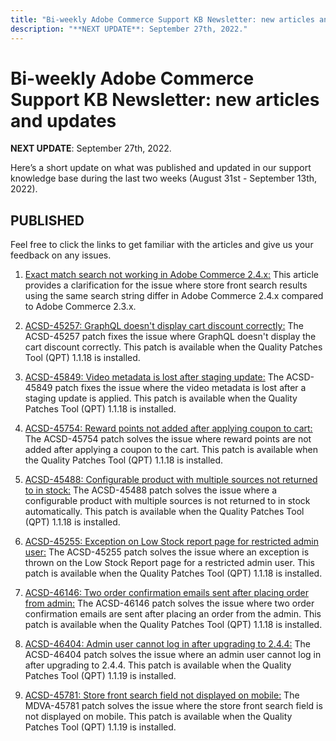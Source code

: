 ```yaml
---
title: "Bi-weekly Adobe Commerce Support KB Newsletter: new articles and updates"
description: "**NEXT UPDATE**: September 27th, 2022."
---
```


# Bi-weekly Adobe Commerce Support KB Newsletter: new articles and updates

 **NEXT UPDATE**: September 27th, 2022.

Here’s a short update on what was published and updated in our support knowledge base during the last two weeks (August 31st - September 13th, 2022).

## PUBLISHED

Feel free to click the links to get familiar with the articles and give us your feedback on any issues.

1. [Exact match search not working in Adobe Commerce 2.4.x:](https://support.magento.com/hc/en-us/articles/8886060446221-Exact-match-search-not-working-in-Adobe-Commerce-2-4-x) This article provides a clarification for the issue where store front search results using the same search string differ in Adobe Commerce 2.4.x compared to Adobe Commerce 2.3.x.

1. [ACSD-45257: GraphQL doesn't display cart discount correctly:](https://support.magento.com/hc/en-us/articles/9048141537293-ACSD-45257-GraphQL-doesn-t-display-cart-discount-correctly) The ACSD-45257 patch fixes the issue where GraphQL doesn't display the cart discount correctly. This patch is available when the Quality Patches Tool (QPT) 1.1.18 is installed.

1. [ACSD-45849: Video metadata is lost after staging update:](https://support.magento.com/hc/en-us/articles/8856533471757-ACSD-45849-Video-metadata-is-lost-after-staging-update) The ACSD-45849 patch fixes the issue where the video metadata is lost after a staging update is applied. This patch is available when the Quality Patches Tool (QPT) 1.1.18 is installed.

1. [ACSD-45754: Reward points not added after applying coupon to cart:](https://support.magento.com/hc/en-us/articles/8800193759629-ACSD-45754-Reward-points-not-added-after-applying-coupon-to-cart) The ACSD-45754 patch solves the issue where reward points are not added after applying a coupon to the cart. This patch is available when the Quality Patches Tool (QPT) 1.1.18 is installed.

1. [ACSD-45488: Configurable product with multiple sources not returned to in stock:](https://support.magento.com/hc/en-us/articles/8800178707469-ACSD-45488-Configurable-product-with-multiple-sources-not-returned-to-in-stock-automatically) The ACSD-45488 patch solves the issue where a configurable product with multiple sources is not returned to in stock automatically. This patch is available when the Quality Patches Tool (QPT) 1.1.18 is installed.

1. [ACSD-45255: Exception on Low Stock report page for restricted admin user:](https://support.magento.com/hc/en-us/articles/8881093588237-ACSD-45255-Exception-on-Low-Stock-report-page-for-restricted-admin-user) The ACSD-45255 patch solves the issue where an exception is thrown on the Low Stock Report page for a restricted admin user. This patch is available when the Quality Patches Tool (QPT) 1.1.18 is installed.

1. [ACSD-46146: Two order confirmation emails sent after placing order from admin:](https://support.magento.com/hc/en-us/articles/8881098943373-ACSD-46146-Two-order-confirmation-emails-sent-after-placing-order-from-admin) The ACSD-46146 patch solves the issue where two order confirmation emails are sent after placing an order from the admin. This patch is available when the Quality Patches Tool (QPT) 1.1.18 is installed.

1. [ACSD-46404: Admin user cannot log in after upgrading to 2.4.4:](https://support.magento.com/hc/en-us/articles/9020303315213-ACSD-46404-Admin-user-cannot-log-in-after-upgrading-to-2-4-4) The ACSD-46404 patch solves the issue where an admin user cannot log in after upgrading to 2.4.4. This patch is available when the Quality Patches Tool (QPT) 1.1.19 is installed.

1. [ACSD-45781: Store front search field not displayed on mobile:](https://support.magento.com/hc/en-us/articles/9051855262477-ACSD-45781-Store-front-search-field-not-displayed-on-mobile) The MDVA-45781 patch solves the issue where the store front search field is not displayed on mobile. This patch is available when the Quality Patches Tool (QPT) 1.1.19 is installed.